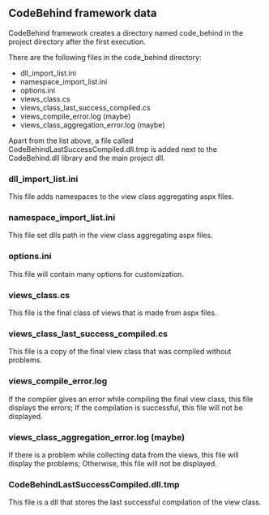 ## CodeBehind framework data

CodeBehind framework creates a directory named code_behind in the project directory after the first execution.

There are the following files in the code_behind directory:
 - dll_import_list.ini
 - namespace_import_list.ini
 - options.ini
 - views_class.cs
 - views_class_last_success_compiled.cs
 - views_compile_error.log (maybe)
 - views_class_aggregation_error.log (maybe)

Apart from the list above, a file called CodeBehindLastSuccessCompiled.dll.tmp is added next to the CodeBehind.dll library and the main project dll.

### dll_import_list.ini

This file adds namespaces to the view class aggregating aspx files.

### namespace_import_list.ini

This file set dlls path in the view class aggregating aspx files.

### options.ini

This file will contain many options for customization.

### views_class.cs

This file is the final class of views that is made from aspx files.

### views_class_last_success_compiled.cs

This file is a copy of the final view class that was compiled without problems.

### views_compile_error.log

If the compiler gives an error while compiling the final view class, this file displays the errors; If the compilation is successful, this file will not be displayed.

### views_class_aggregation_error.log (maybe)

If there is a problem while collecting data from the views, this file will display the problems; Otherwise, this file will not be displayed.

### CodeBehindLastSuccessCompiled.dll.tmp

This file is a dll that stores the last successful compilation of the view class.
